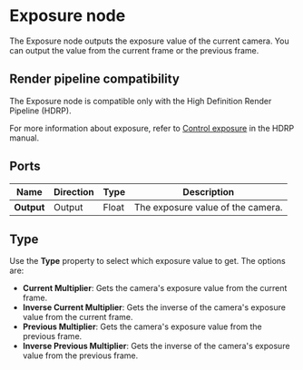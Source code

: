 # Exposure node

The Exposure node outputs the exposure value of the current camera. You can output the value from the current frame or the previous frame.

## Render pipeline compatibility

The Exposure node is compatible only with the High Definition Render Pipeline (HDRP). 

For more information about exposure, refer to [Control exposure](https://docs.unity3d.com/Packages/com.unity.render-pipelines.high-definition@latest/index.html?subfolder=/manual/Override-Exposure.html) in the HDRP manual.

## Ports

| **Name** | **Direction** | **Type** | **Description** |
|--- | --- | --- | --- |
| **Output** | Output | Float | The exposure value of the camera. |

## Type

Use the **Type** property to select which exposure value to get. The options are:

- **Current Multiplier**: Gets the camera's exposure value from the current frame.
- **Inverse Current Multiplier**: Gets the inverse of the camera's exposure value from the current frame.
- **Previous Multiplier**: Gets the camera's exposure value from the previous frame.
- **Inverse Previous Multiplier**: Gets the inverse of the camera's exposure value from the previous frame.
